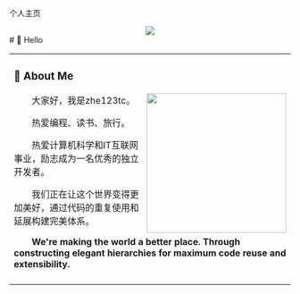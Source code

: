 个人主页
<div align="center"> <img src="https://metrics.lecoq.io/zhe123tc?template=classic&config.timezone=Asia%2FShanghai"> </div>
#  🙋 Hello

<table>
<tr><td>

<!-- About me 关于我 -->
### 🤺 About Me
  
<img align="right" width="250" src="https://cdn.jsdelivr.net/gh/sun0225SUN/sun0225SUN/assets/images/hi.gif" />

<p>&emsp;&emsp;大家好，我是zhe123tc。</p>
<p>&emsp;&emsp;热爱编程、读书、旅行。</p>
<p>&emsp;&emsp;热爱计算机科学和IT互联网事业，励志成为一名优秀的独立开发者。</p>
<p>&emsp;&emsp;我们正在让这个世界变得更加美好，通过代码的重复使用和延展构建完美体系。</p>
<p><strong>&emsp;&emsp;We're making the world a better place. Through constructing elegant hierarchies for maximum code reuse and extensibility.</strong></p>

</td></tr>

<tr>
<td>
<!-- 
### 🏢 Education Experience

<img align="right" width="250" src="https://cdn.jsdelivr.net/gh/sun0225SUN/sun0225SUN/assets/images/hi.gif" />

- [Heibei University](https://www.hbu.edu.cn/) &emsp; 📌 
  
  - 时间：2019-2023
  - 专业：软件工程

- [National University of Defence Technology](https://www.nudt.edu.cn/) &emsp; 📌 
  
  - 时间：2023-
  - 研究方向：AI
-->  
### 🏢 Paper
</td>
</tr>


